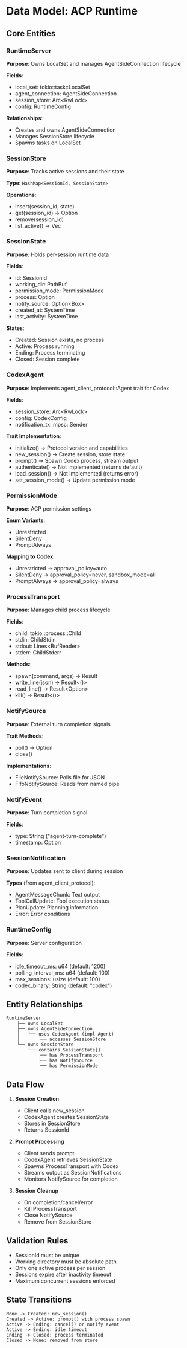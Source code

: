 # Data Model: ACP Runtime

## Core Entities

### RuntimeServer

**Purpose**: Owns LocalSet and manages AgentSideConnection lifecycle

**Fields**:

- local_set: tokio::task::LocalSet
- agent_connection: AgentSideConnection
- session_store: Arc<RwLock<SessionStore>>
- config: RuntimeConfig

**Relationships**:

- Creates and owns AgentSideConnection
- Manages SessionStore lifecycle
- Spawns tasks on LocalSet

### SessionStore

**Purpose**: Tracks active sessions and their state

**Type**: `HashMap<SessionId, SessionState>`

**Operations**:

- insert(session_id, state)
- get(session_id) -> Option<SessionState>
- remove(session_id)
- list_active() -> Vec<SessionId>

### SessionState

**Purpose**: Holds per-session runtime data

**Fields**:

- id: SessionId
- working_dir: PathBuf
- permission_mode: PermissionMode
- process: Option<ProcessTransport>
- notify_source: Option<Box<dyn NotifySource>>
- created_at: SystemTime
- last_activity: SystemTime

**States**:

- Created: Session exists, no process
- Active: Process running
- Ending: Process terminating
- Closed: Session complete

### CodexAgent

**Purpose**: Implements agent_client_protocol::Agent trait for Codex

**Fields**:

- session_store: Arc<RwLock<SessionStore>>
- config: CodexConfig
- notification_tx: mpsc::Sender<SessionNotification>

**Trait Implementation**:

- initialize() -> Protocol version and capabilities
- new_session() -> Create session, store state
- prompt() -> Spawn Codex process, stream output
- authenticate() -> Not implemented (returns default)
- load_session() -> Not implemented (returns error)
- set_session_mode() -> Update permission mode

### PermissionMode

**Purpose**: ACP permission settings

**Enum Variants**:

- Unrestricted
- SilentDeny
- PromptAlways

**Mapping to Codex**:

- Unrestricted -> approval_policy=auto
- SilentDeny -> approval_policy=never, sandbox_mode=all
- PromptAlways -> approval_policy=always

### ProcessTransport

**Purpose**: Manages child process lifecycle

**Fields**:

- child: tokio::process::Child
- stdin: ChildStdin
- stdout: Lines<BufReader<ChildStdout>>
- stderr: ChildStderr

**Methods**:

- spawn(command, args) -> Result<Self>
- write_line(json) -> Result<()>
- read_line() -> Result<Option<String>>
- kill() -> Result<()>

### NotifySource

**Purpose**: External turn completion signals

**Trait Methods**:

- poll() -> Option<NotifyEvent>
- close()

**Implementations**:

- FileNotifySource: Polls file for JSON
- FifoNotifySource: Reads from named pipe

### NotifyEvent

**Purpose**: Turn completion signal

**Fields**:

- type: String ("agent-turn-complete")
- timestamp: Option<SystemTime>

### SessionNotification

**Purpose**: Updates sent to client during session

**Types** (from agent_client_protocol):

- AgentMessageChunk: Text output
- ToolCallUpdate: Tool execution status
- PlanUpdate: Planning information
- Error: Error conditions

### RuntimeConfig

**Purpose**: Server configuration

**Fields**:

- idle_timeout_ms: u64 (default: 1200)
- polling_interval_ms: u64 (default: 100)
- max_sessions: usize (default: 100)
- codex_binary: String (default: "codex")

## Entity Relationships

```tree
RuntimeServer
    ├── owns LocalSet
    ├── owns AgentSideConnection
    │   └── uses CodexAgent (impl Agent)
    │       └── accesses SessionStore
    └── owns SessionStore
        └── contains SessionState[]
            ├── has ProcessTransport
            ├── has NotifySource
            └── has PermissionMode
```

## Data Flow

1. **Session Creation**
   - Client calls new_session
   - CodexAgent creates SessionState
   - Stores in SessionStore
   - Returns SessionId

2. **Prompt Processing**
   - Client sends prompt
   - CodexAgent retrieves SessionState
   - Spawns ProcessTransport with Codex
   - Streams output as SessionNotifications
   - Monitors NotifySource for completion

3. **Session Cleanup**
   - On completion/cancel/error
   - Kill ProcessTransport
   - Close NotifySource
   - Remove from SessionStore

## Validation Rules

- SessionId must be unique
- Working directory must be absolute path
- Only one active process per session
- Sessions expire after inactivity timeout
- Maximum concurrent sessions enforced

## State Transitions

```text
None -> Created: new_session()
Created -> Active: prompt() with process spawn
Active -> Ending: cancel() or notify event
Active -> Ending: idle timeout
Ending -> Closed: process terminated
Closed -> None: removed from store
```
